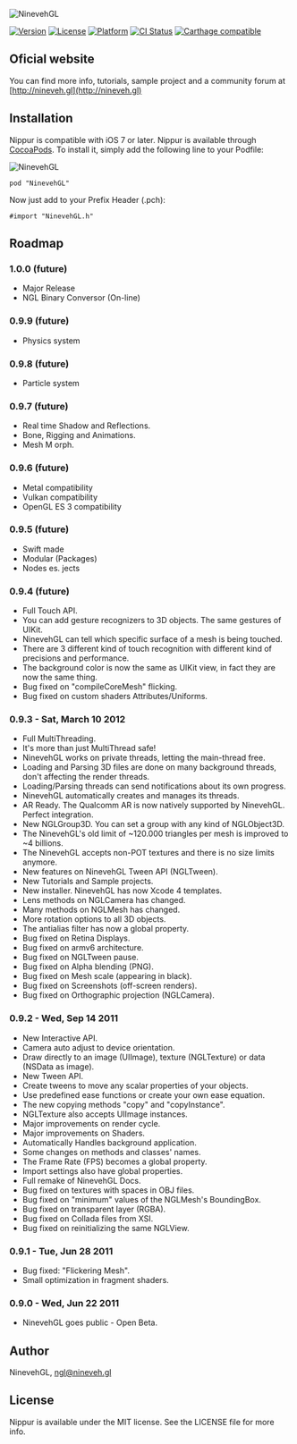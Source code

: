 ![NinevehGL](http://nineveh.gl/imgs/ninevehgl_logo_512.png)

[![Version](https://img.shields.io/cocoapods/v/NinevehGL.svg?style=flat)](http://cocoapods.org/pods/NinevehGL)
[![License](https://img.shields.io/cocoapods/l/NinevehGL.svg?style=flat)](http://cocoapods.org/pods/NinevehGL)
[![Platform](https://img.shields.io/cocoapods/p/NinevehGL.svg?style=flat)](http://cocoapods.org/pods/NinevehGL)
[![CI Status](https://img.shields.io/travis/NinevehGL/NinevehGL.svg?style=flat)](https://travis-ci.org/NinevehGL/NinevehGL)
[![Carthage compatible](https://img.shields.io/badge/Carthage-compatible-4BC51D.svg?style=flat)](https://github.com/Carthage/Carthage)

## Oficial website

You can find more info, tutorials, sample project and a community forum at [http://nineveh.gl](http://nineveh.gl)

## Installation

Nippur is compatible with iOS 7 or later.
Nippur is available through [CocoaPods](http://cocoapods.org/pods/NinevehGL). To install
it, simply add the following line to your Podfile:

![NinevehGL](http://nineveh.gl/imgs/ninevehgl_icon_152.png)

```
pod "NinevehGL"
```

Now just add to your Prefix Header (.pch):

```
#import "NinevehGL.h"
```

## Roadmap

### 1.0.0 (future)

- Major Release
- NGL Binary Conversor (On-line)

### 0.9.9 (future)

- Physics system
 
### 0.9.8 (future)

- Particle system

### 0.9.7 (future)

- Real time Shadow and Reflections.
- Bone, Rigging and Animations.
- Mesh M 
orph.

### 0.9.6 (future)

- Metal compatibility
- Vulkan compatibility
- OpenGL ES 3 compatibility

### 0.9.5 (future)

- Swift made
- Modular (Packages)
- Nodes es.
jects

### 0.9.4 (future)

- Full Touch API.
- You can add gesture recognizers to 3D objects. The same gestures of UIKit.
- NinevehGL can tell which specific surface of a mesh is being touched.
- There are 3 different kind of touch recognition with different kind of precisions and performance.
- The background color is now the same as UIKit view, in fact they are now the same thing.
- Bug fixed on "compileCoreMesh" flicking.
- Bug fixed on custom shaders Attributes/Uniforms.

### 0.9.3 - Sat, March 10 2012

- Full MultiThreading.
- It's more than just MultiThread safe!
- NinevehGL works on private threads, letting the main-thread free.
- Loading and Parsing 3D files are done on many background threads, don't affecting the render threads.
- Loading/Parsing threads can send notifications about its own progress.
- NinevehGL automatically creates and manages its threads.
- AR Ready. The Qualcomm AR is now natively supported by NinevehGL. Perfect integration.
- New NGLGroup3D. You can set a group with any kind of NGLObject3D.
- The NinevehGL's old limit of ~120.000 triangles per mesh is improved to ~4 billions.
- The NinevehGL accepts non-POT textures and there is no size limits anymore.
- New features on NinevehGL Tween API (NGLTween).
- New Tutorials and Sample projects.
- New installer. NinevehGL has now Xcode 4 templates.
- Lens methods on NGLCamera has changed.
- Many methods on NGLMesh has changed.
- More rotation options to all 3D objects.
- The antialias filter has now a global property.
- Bug fixed on Retina Displays.
- Bug fixed on armv6 architecture.
- Bug fixed on NGLTween pause.
- Bug fixed on Alpha blending (PNG).
- Bug fixed on Mesh scale (appearing in black).
- Bug fixed on Screenshots (off-screen renders).
- Bug fixed on Orthographic projection (NGLCamera).

### 0.9.2 - Wed, Sep 14 2011

- New Interactive API.
- Camera auto adjust to device orientation.
- Draw directly to an image (UIImage), texture (NGLTexture) or data (NSData as image).
- New Tween API.
- Create tweens to move any scalar properties of your objects.
- Use predefined ease functions or create your own ease equation.
- The new copying methods "copy" and "copyInstance".
- NGLTexture also accepts UIImage instances.
- Major improvements on render cycle.
- Major improvements on Shaders.
- Automatically Handles background application.
- Some changes on methods and classes' names.
- The Frame Rate (FPS) becomes a global property.
- Import settings also have global properties.
- Full remake of NinevehGL Docs.
- Bug fixed on textures with spaces in OBJ files.
- Bug fixed on "minimum" values of the NGLMesh's BoundingBox.
- Bug fixed on transparent layer (RGBA).
- Bug fixed on Collada files from XSI.
- Bug fixed on reinitializing the same NGLView.

### 0.9.1 - Tue, Jun 28 2011

- Bug fixed: "Flickering Mesh".
- Small optimization in fragment shaders.

### 0.9.0 - Wed, Jun 22 2011

- NinevehGL goes public - Open Beta.

## Author

NinevehGL, ngl@nineveh.gl

## License

Nippur is available under the MIT license. See the LICENSE file for more info.